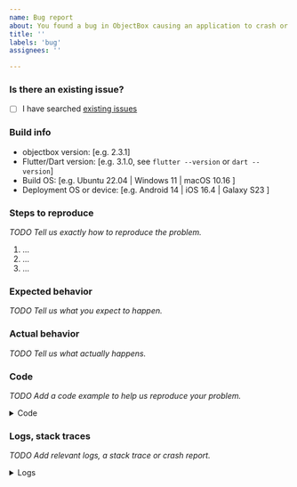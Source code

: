```yaml
---
name: Bug report
about: You found a bug in ObjectBox causing an application to crash or throw an exception, or something does not work right.
title: ''
labels: 'bug'
assignees: ''

---
```


<!--

If you are looking for support, please check out our documentation:
- https://docs.objectbox.io
- https://docs.objectbox.io/faq
- https://docs.objectbox.io/troubleshooting

-->

### Is there an existing issue?

- [ ] I have searched [existing issues](https://github.com/objectbox/objectbox-dart/issues)

### Build info

- objectbox version: [e.g. 2.3.1]
- Flutter/Dart version: [e.g. 3.1.0, see `flutter --version` or `dart --version`]
- Build OS: [e.g. Ubuntu 22.04 | Windows 11 | macOS 10.16 ]
- Deployment OS or device: [e.g. Android 14 | iOS 16.4 | Galaxy S23 ]

### Steps to reproduce

_TODO Tell us exactly how to reproduce the problem._

1. ...
2. ...
3. ...

### Expected behavior

_TODO Tell us what you expect to happen._

### Actual behavior

_TODO Tell us what actually happens._

### Code

_TODO Add a code example to help us reproduce your problem._

<!--

You can create a minimal package with e.g. `flutter create bug`.

Things you maybe should also include:
- the entity class
- the pubspec.yaml

You can also create a public GitHub repository and link to it below.

Please do not upload screenshots of text, use code blocks like below instead.

-->

<details><summary>Code</summary>

```dart
[Paste your code here]
```

</details>

### Logs, stack traces

_TODO Add relevant logs, a stack trace or crash report._

<!-- 

- Logs for the currently connected device are accessed using `flutter logs`.
- ObjectBox logs are tagged with e.g. Box.
- If an iOS device crashes, [attach the device crash log](https://help.apple.com/xcode/mac/current/#/dev0f3181c2c).
- If an iOS simulator crashes, attach the crash log from `~/Library/Logs/DiagnosticReports`.

Additionally, you can choose to provide more details, e.g. the output of:

* `pub deps --no-dev`
* `flutter doctor -v`

-->

<details><summary>Logs</summary>

```console
[Paste your logs here]
```

</details>
